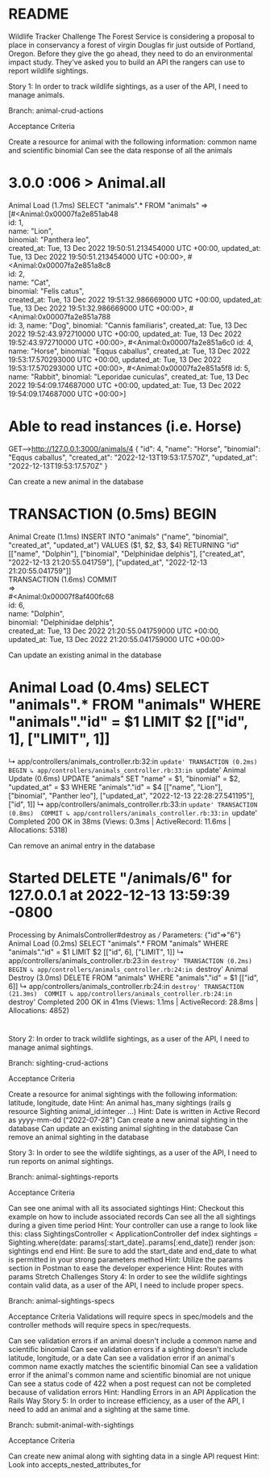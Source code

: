 # README

Wildlife Tracker Challenge
The Forest Service is considering a proposal to place in conservancy a forest of virgin Douglas fir just outside of Portland, Oregon. Before they give the go ahead, they need to do an environmental impact study. They've asked you to build an API the rangers can use to report wildlife sightings.

Story 1: In order to track wildlife sightings, as a user of the API, I need to manage animals.

Branch: animal-crud-actions

Acceptance Criteria

Create a resource for animal with the following information: common name and scientific binomial
Can see the data response of all the animals
# 3.0.0 :006 > Animal.all
  Animal Load (1.7ms)  SELECT "animals".* FROM "animals"
 =>                                                           
[#<Animal:0x00007fa2e851ab48                                  
  id: 1,                                                      
  name: "Lion",                                               
  binomial: "Panthera leo",                                   
  created_at: Tue, 13 Dec 2022 19:50:51.213454000 UTC +00:00, 
  updated_at: Tue, 13 Dec 2022 19:50:51.213454000 UTC +00:00>,
 #<Animal:0x00007fa2e851a8c8                                  
  id: 2,                                                      
  name: "Cat",                                                
  binomial: "Felis catus",                                    
  created_at: Tue, 13 Dec 2022 19:51:32.986669000 UTC +00:00, 
  updated_at: Tue, 13 Dec 2022 19:51:32.986669000 UTC +00:00>,
 #<Animal:0x00007fa2e851a788                                  
  id: 3,
  name: "Dog",
  binomial: "Cannis familiaris",
  created_at: Tue, 13 Dec 2022 19:52:43.972710000 UTC +00:00,
  updated_at: Tue, 13 Dec 2022 19:52:43.972710000 UTC +00:00>,
 #<Animal:0x00007fa2e851a6c0
  id: 4,
  name: "Horse",
  binomial: "Eqqus caballus",
  created_at: Tue, 13 Dec 2022 19:53:17.570293000 UTC +00:00,
  updated_at: Tue, 13 Dec 2022 19:53:17.570293000 UTC +00:00>,
 #<Animal:0x00007fa2e851a5f8
  id: 5,
  name: "Rabbit",
  binomial: "Leporidae cuniculas",
  created_at: Tue, 13 Dec 2022 19:54:09.174687000 UTC +00:00,
  updated_at: Tue, 13 Dec 2022 19:54:09.174687000 UTC +00:00>]

# Able to read instances (i.e. Horse)
GET-->http://127.0.0.1:3000/animals/4
{
    "id": 4,
    "name": "Horse",
    "binomial": "Eqqus caballus",
    "created_at": "2022-12-13T19:53:17.570Z",
    "updated_at": "2022-12-13T19:53:17.570Z"
}

Can create a new animal in the database
# TRANSACTION (0.5ms)  BEGIN
  Animal Create (1.1ms)  INSERT INTO "animals" ("name", "binomial", "created_at", "updated_at") VALUES ($1, $2, $3, $4) RETURNING "id"  [["name", "Dolphin"], ["binomial", "Delphinidae delphis"], ["created_at", "2022-12-13 21:20:55.041759"], ["updated_at", "2022-12-13 21:20:55.041759"]]          
  TRANSACTION (1.6ms)  COMMIT                                             
 =>                                                                       
#<Animal:0x00007f8af400fc68                                   
 id: 6,                                                       
 name: "Dolphin",                                             
 binomial: "Delphinidae delphis",                             
 created_at: Tue, 13 Dec 2022 21:20:55.041759000 UTC +00:00,  
 updated_at: Tue, 13 Dec 2022 21:20:55.041759000 UTC +00:00> 

Can update an existing animal in the database
# Animal Load (0.4ms)  SELECT "animals".* FROM "animals" WHERE "animals"."id" = $1 LIMIT $2  [["id", 1], ["LIMIT", 1]]
  ↳ app/controllers/animals_controller.rb:32:in `update'
  TRANSACTION (0.2ms)  BEGIN
  ↳ app/controllers/animals_controller.rb:33:in `update'
  Animal Update (0.6ms)  UPDATE "animals" SET "name" = $1, "binomial" = $2, "updated_at" = $3 WHERE "animals"."id" = $4  [["name", "Lion"], ["binomial", "Panther leo"], ["updated_at", "2022-12-13 22:28:27.541195"], ["id", 1]]
  ↳ app/controllers/animals_controller.rb:33:in `update'
  TRANSACTION (0.8ms)  COMMIT
  ↳ app/controllers/animals_controller.rb:33:in `update'
Completed 200 OK in 38ms (Views: 0.3ms | ActiveRecord: 11.6ms | Allocations: 5318)

Can remove an animal entry in the database
# Started DELETE "/animals/6" for 127.0.0.1 at 2022-12-13 13:59:39 -0800
Processing by AnimalsController#destroy as */*
  Parameters: {"id"=>"6"}
  Animal Load (0.2ms)  SELECT "animals".* FROM "animals" WHERE "animals"."id" = $1 LIMIT $2  [["id", 6], ["LIMIT", 1]]
  ↳ app/controllers/animals_controller.rb:23:in `destroy'
  TRANSACTION (0.2ms)  BEGIN
  ↳ app/controllers/animals_controller.rb:24:in `destroy'
  Animal Destroy (3.0ms)  DELETE FROM "animals" WHERE "animals"."id" = $1  [["id", 6]]
  ↳ app/controllers/animals_controller.rb:24:in `destroy'
  TRANSACTION (21.3ms)  COMMIT
  ↳ app/controllers/animals_controller.rb:24:in `destroy'
Completed 200 OK in 41ms (Views: 1.1ms | ActiveRecord: 28.8ms | Allocations: 4852)
#
Story 2: In order to track wildlife sightings, as a user of the API, I need to manage animal sightings.

Branch: sighting-crud-actions

Acceptance Criteria

Create a resource for animal sightings with the following information: latitude, longitude, date
Hint: An animal has_many sightings (rails g resource Sighting animal_id:integer ...)
Hint: Date is written in Active Record as yyyy-mm-dd (“2022-07-28")
Can create a new animal sighting in the database
Can update an existing animal sighting in the database
Can remove an animal sighting in the database

Story 3: In order to see the wildlife sightings, as a user of the API, I need to run reports on animal sightings.

Branch: animal-sightings-reports

Acceptance Criteria

Can see one animal with all its associated sightings
Hint: Checkout this example on how to include associated records
Can see all the all sightings during a given time period
Hint: Your controller can use a range to look like this:
class SightingsController < ApplicationController
  def index
    sightings = Sighting.where(date: params[:start_date]..params[:end_date])
    render json: sightings
  end
end
Hint: Be sure to add the start_date and end_date to what is permitted in your strong parameters method
Hint: Utilize the params section in Postman to ease the developer experience
Hint: Routes with params
Stretch Challenges
Story 4: In order to see the wildlife sightings contain valid data, as a user of the API, I need to include proper specs.

Branch: animal-sightings-specs

Acceptance Criteria
Validations will require specs in spec/models and the controller methods will require specs in spec/requests.

Can see validation errors if an animal doesn't include a common name and scientific binomial
Can see validation errors if a sighting doesn't include latitude, longitude, or a date
Can see a validation error if an animal's common name exactly matches the scientific binomial
Can see a validation error if the animal's common name and scientific binomial are not unique
Can see a status code of 422 when a post request can not be completed because of validation errors
Hint: Handling Errors in an API Application the Rails Way
Story 5: In order to increase efficiency, as a user of the API, I need to add an animal and a sighting at the same time.

Branch: submit-animal-with-sightings

Acceptance Criteria

Can create new animal along with sighting data in a single API request
Hint: Look into accepts_nested_attributes_for


